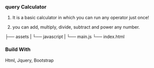 ### query Calculator

1. It is a basic calculator in which you can run any operator just once!

2. you can add, multiply, divide, subtract and power any number.

├── assets
| └── javascript
| └── main.js
└── index.html

### Build With

Html, Jquery, Bootstrap
